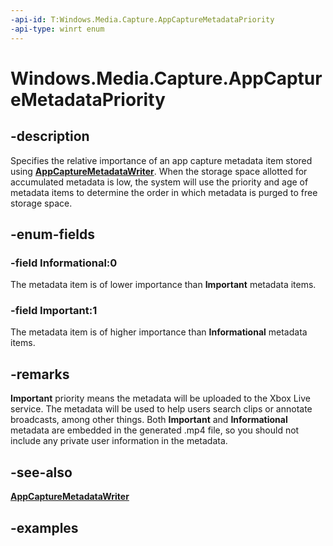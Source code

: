 ```yaml
---
-api-id: T:Windows.Media.Capture.AppCaptureMetadataPriority
-api-type: winrt enum
---
```


<!-- Enumeration syntax.
public enum AppCaptureMetadataPriority : int 
-->

# Windows.Media.Capture.AppCaptureMetadataPriority

## -description
Specifies the relative importance of an app capture metadata item stored using [**AppCaptureMetadataWriter**](https://docs.microsoft.com/uwp/api/windows.media.capture.appcapturemetadatawriter). When the storage space allotted for accumulated metadata is low, the system will use the priority and age of metadata items to determine the order in which metadata is purged to free storage space.

## -enum-fields
### -field Informational:0
The metadata item is of lower importance than **Important** metadata items.

### -field Important:1
The metadata item is of higher importance than **Informational** metadata items.

## -remarks
**Important** priority means the metadata will be uploaded to the Xbox Live service.  The metadata will be used to help users search clips or annotate broadcasts, among other things.
Both **Important** and **Informational** metadata are embedded in the generated .mp4 file, so you should not include any private user information in the metadata.

## -see-also
[**AppCaptureMetadataWriter**](https://review.docs.microsoft.com/uwp/api/windows.media.capture.appcapturemetadatawriter)

## -examples

